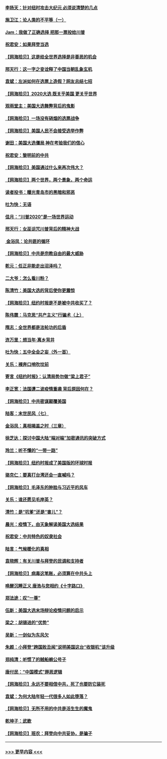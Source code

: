 #### [李扬天：针对纽时攻击大纪元 必须说清楚的几点](../pages/nsc993/n12536001.md?t=11100551) 
#### [施卫江：论人类的不平等（一）](../pages/nsc993/n12535700.md?t=11100551) 
#### [Jam：我做了正确选择 把那一票投给川普](../pages/nsc993/n12535743.md?t=11100551) 
#### [祝君安：如果拜登当选](../pages/nsc993/n12535726.md?t=11100551) 
#### [【网海拾贝】这是给全世界选择是非善恶的机会](../pages/nsc993/n12535061.md?t=11100551) 
#### [邢天行：这一字之变诠释了中国当朝乱象玄机](../pages/nsc993/n12533446.md?t=11100551) 
#### [袁斌：左派如何在选票上造假？网友总结七招](../pages/nsc993/n12533180.md?t=11100551) 
#### [【网海拾贝】2020大选 既关乎美国 更关乎世界](../pages/nsc993/n12533161.md?t=11100551) 
#### [观雨堂主：美国大选舞弊背后的鬼影](../pages/nsc993/n12533153.md?t=11100551) 
#### [【网海拾贝】一场没有硝烟的选票战争](../pages/nsc993/n12531883.md?t=11100551) 
#### [【网海拾贝】美国人民不会接受选举作弊](../pages/nsc993/n12528850.md?t=11100551) 
#### [谢田：美国大选僵局 神在考验我们的信心](../pages/nsc993/n12527932.md?t=11100551) 
#### [祝君安：黎明前的中共](../pages/nsc993/n12524071.md?t=11100551) 
#### [【网海拾贝】美国通过什么来再次伟大？](../pages/nsc993/n12523844.md?t=11100551) 
#### [【网海拾贝】两个世界，两个景象，两个命运](../pages/nsc993/n12521419.md?t=11100551) 
#### [读者投书：曝光青岛市的黑暗和邪恶](../pages/nsc993/n12520988.md?t=11100551) 
#### [吐为快：无语](../pages/nsc993/n12518588.md?t=11100551) 
#### [佳月：“川普2020”是一场世界运动](../pages/nsc993/n12518581.md?t=11100551) 
#### [邢天行：女巫诅咒川普背后的精神大战](../pages/nsc993/n12517257.md?t=11100551) 
#### [ 金浴凤：论共匪的循环](../pages/nsc993/n12517133.md?t=11100551) 
#### [【网海拾贝】中共是宗教自由的最大威胁](../pages/nsc993/n12516879.md?t=11100551) 
#### [乾元：任正非能走出沼泽吗？](../pages/nsc993/n12515831.md?t=11100551) 
#### [二大爷：怎么看川粉？](../pages/nsc993/n12515820.md?t=11100551) 
#### [陈清竹：美国大选的背后使你更震惊](../pages/nsc993/n12515589.md?t=11100551) 
#### [【网海拾贝】纽约时报是不是被中共收买了？](../pages/nsc993/n12515122.md?t=11100551) 
#### [陈伟霆：马克思“共产主义”行骗术（上）](../pages/nsc993/n12510217.md?t=11100551) 
#### [隋志：全世界都是法轮功的后盾](../pages/nsc993/n12510636.md?t=11100551) 
#### [连万里：想当年‧离乡背井](../pages/nsc993/n12510623.md?t=11100551) 
#### [吐为快：五中全会之妄（外一首）](../pages/nsc993/n12510470.md?t=11100551) 
#### [关乐：裸奔口哨吹坟前](../pages/nsc993/n12510403.md?t=11100551) 
#### [寄言《纽约时报》：认清局势勿做“梁上君子”](../pages/nsc993/n12510042.md?t=11100551) 
#### [李正宽：法国遭二波疫情重袭 背后原因何在？](../pages/nsc993/n12509971.md?t=11100551) 
#### [【网海拾贝】中共密谋颠覆美国](../pages/nsc993/n12509816.md?t=11100551) 
#### [陆客：末世民风（七）](../pages/nsc993/n12507822.md?t=11100551) 
#### [金浴凤：真相揭盖之时（三章）](../pages/nsc993/n12507804.md?t=11100551) 
#### [徐芝达：探讨中国大陆“端对端”加密通讯的突破方式](../pages/nsc993/n12507682.md?t=11100551) 
#### [玲兰：听不懂的“一带一路”](../pages/nsc993/n12507669.md?t=11100551) 
#### [【网海拾贝】纽约时报成了美国版的环球时报](../pages/nsc993/n12507053.md?t=11100551) 
#### [骆克仁：要真打台湾还会一直喊吗？](../pages/nsc993/n12506843.md?t=11100551) 
#### [【网海拾贝】毛泽东的肿脸与习近平的风车](../pages/nsc993/n12504537.md?t=11100551) 
#### [关乐：谁还愿见毛岸英？](../pages/nsc993/n12503866.md?t=11100551) 
#### [清竹：是“坑爹”还是“害儿”？](../pages/nsc993/n12503034.md?t=11100551) 
#### [晨光：疫情下，由天象解读美国大选结果](../pages/nsc993/n12502536.md?t=11100551) 
#### [祝君安：中共特色的奴隶社会](../pages/nsc993/n12501529.md?t=11100551) 
#### [陆言：气候暖化的真相](../pages/nsc993/n12501183.md?t=11100551) 
#### [袁晓辉：有关川普与拜登的民调和支持者](../pages/nsc993/n12500433.md?t=11100551) 
#### [【网海拾贝】病毒这笔账，必须算在中共头上](../pages/nsc993/n12500320.md?t=11100551) 
#### [唤醒沉睡正义 唐浩与您相约《十字路口》](../pages/nsc993/n12497980.md?t=11100551) 
#### [郑法途：叹“一尊”](../pages/nsc993/n12498837.md?t=11100551) 
#### [伍新：美国大选末场辩论疫情问题的启示](../pages/nsc993/n12498829.md?t=11100551) 
#### [梁之：胡锡进的“优势”](../pages/nsc993/n12498780.md?t=11100551) 
#### [吴新：一剑似为东风欠](../pages/nsc993/n12498772.md?t=11100551) 
#### [朱颜：小拜登“跨国败丑闻”说明美国这台“收银机”该升级](../pages/nsc993/n12498731.md?t=11100551) 
#### [郑纯清：听惯了的贼船艄公号子](../pages/nsc993/n12498721.md?t=11100551) 
#### [唐付民：“中国模式”罪恶逻辑](../pages/nsc993/n12498310.md?t=11100551) 
#### [【网海拾贝】永远不要相信中共，死了也要防它装死](../pages/nsc993/n12498162.md?t=11100551) 
#### [袁斌：为何大陆年轻一代很多人如此堕落？](../pages/nsc993/n12495696.md?t=11100551) 
#### [【网海拾贝】无所不用的中共是活生生的魔鬼](../pages/nsc993/n12495621.md?t=11100551) 
#### [乾坤子：武歌](../pages/nsc993/n12493391.md?t=11100551) 
#### [【网海拾贝】班农：拜登向中共妥协，是骗子](../pages/nsc993/n12492877.md?t=11100551) 

----
#### [ >>> 更早内容 <<< ](../indexes/nsc993-earlier.md)
